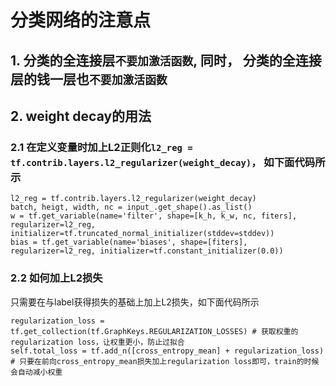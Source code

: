
# 分类网络的注意点
## 1. 分类的全连接层`不要加激活函数`, 同时， 分类的全连接层的钱一层也`不要加激活函数`
## 2. weight decay的用法
### 2.1 在定义变量时加上L2正则化`l2_reg = tf.contrib.layers.l2_regularizer(weight_decay)`， 如下面代码所示
````
l2_reg = tf.contrib.layers.l2_regularizer(weight_decay)
batch, heigt, width, nc = input_.get_shape().as_list()
w = tf.get_variable(name='filter', shape=[k_h, k_w, nc, fiters], regularizer=l2_reg,
initializer=tf.truncated_normal_initializer(stddev=stddev))
bias = tf.get_variable(name='biases', shape=[fiters], regularizer=l2_reg, initializer=tf.constant_initializer(0.0))
````
### 2.2 如何加上L2损失
只需要在与label获得损失的基础上加上L2损失，如下面代码所示
````
regularization_loss = tf.get_collection(tf.GraphKeys.REGULARIZATION_LOSSES) # 获取权重的regularization loss，让权重更小，防止过拟合
self.total_loss = tf.add_n([cross_entropy_mean] + regularization_loss) # 只要在前向cross_entropy_mean损失加上regularization loss即可，train的时候会自动减小权重
````




